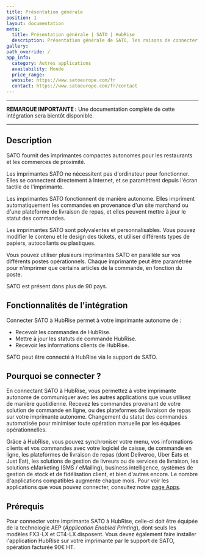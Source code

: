 ```yaml
---
title: Présentation générale
position: 1
layout: documentation
meta:
  title: Présentation générale | SATO | HubRise
  description: Présentation générale de SATO, les raisons de connecter votre imprimante autonome à HubRise et liste des fonctionnalités de l'intégration avec HubRise.
gallery:
path_override: /
app_info:
  category: Autres applications
  availability: Monde
  price_range:
  website: https://www.satoeurope.com/fr
  contact: https://www.satoeurope.com/fr/contact
---
```


---

**REMARQUE IMPORTANTE :** Une documentation complète de cette intégration sera bientôt disponible.

---

## Description

SATO fournit des imprimantes compactes autonomes pour les restaurants et les commerces de proximité.

Les imprimantes SATO ne nécessitent pas d'ordinateur pour fonctionner. Elles se connectent directement à Internet, et se paramètrent depuis l'écran tactile de l'imprimante.

Les imprimantes SATO fonctionnent de manière autonome. Elles impriment automatiquement les commandes en provenance d'un site marchand ou d'une plateforme de livraison de repas, et elles peuvent mettre à jour le statut des commandes.

Les imprimantes SATO sont polyvalentes et personnalisables. Vous pouvez modifier le contenu et le design des tickets, et utiliser différents types de papiers, autocollants ou plastiques.

Vous pouvez utiliser plusieurs imprimantes SATO en parallèle sur vos différents postes opérationnels. Chaque imprimante peut être paramétrée pour n'imprimer que certains articles de la commande, en fonction du poste.

SATO est présent dans plus de 90 pays.

## Fonctionnalités de l'intégration

Connecter SATO à HubRise permet à votre imprimante autonome de :

- Recevoir les commandes de HubRise.
- Mettre à jour les statuts de commande HubRise.
- Recevoir les informations clients de HubRise.

SATO peut être connecté à HubRise via le support de SATO.

## Pourquoi se connecter ?

En connectant SATO à HubRise, vous permettez à votre imprimante autonome de communiquer avec les autres applications que vous utilisez de manière quotidienne. Recevez les commandes provenant de votre solution de commande en ligne, ou des plateformes de livraison de repas sur votre imprimante autonome. Changement du statut des commandes automatisée pour minimiser toute opération manuelle par les équipes opérationnelles.

Grâce à HubRise, vous pouvez synchroniser votre menu, vos informations clients et vos commandes avec votre logiciel de caisse, de commande en ligne, les plateformes de livraison de repas (dont Deliveroo, Uber Eats et Just Eat), les solutions de gestion de livreurs ou de services de livraison, les solutions eMarketing (SMS / eMailing), business intelligence, systèmes de gestion de stock et de fidélisation client, et bien d'autres encore. Le nombre d'applications compatibles augmente chaque mois. Pour voir les applications que vous pouvez connecter, consultez notre [page Apps](/apps).

## Prérequis

Pour connecter votre imprimante SATO à HubRise, celle-ci doit être équipée de la technologie AEP (_Application Enabled Printing_), dont seuls les modèles FX3-LX et CT4-LX disposent. Vous devez également faire installer l'application HubRise sur votre imprimante par le support de SATO, opération facturée 90€ HT.
